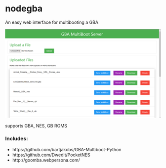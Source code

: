 # nodegba
An easy web interface for multibooting a GBA

![Home](/assets/home.png)

supports GBA, NES, GB ROMS

### Includes:

<ul>
  <li>https://github.com/bartjakobs/GBA-Multiboot-Python</li>
  <li>https://github.com/Dwedit/PocketNES</li>
  <li>http://goomba.webpersona.com/</li>
</ul>



